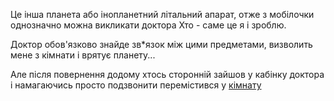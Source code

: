 Це інша планета або інопланетний літальний апарат, отже з мобілочки однозначно можна викликати доктора Хто - саме це я і зроблю. 

Доктор обов'язково знайде зв*язок між цими предметами, визволить мене з кімнати і врятує планету...

Але після повернення додому хтось сторонній зайшов у кабінку доктора і намагаючись просто подзвонити перемістився у [кімнату](../marshmallow.md)